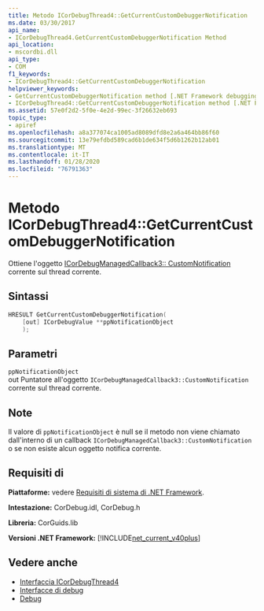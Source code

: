 ```yaml
---
title: Metodo ICorDebugThread4::GetCurrentCustomDebuggerNotification
ms.date: 03/30/2017
api_name:
- ICorDebugThread4.GetCurrentCustomDebuggerNotification Method
api_location:
- mscordbi.dll
api_type:
- COM
f1_keywords:
- ICorDebugThread4::GetCurrentCustomDebuggerNotification
helpviewer_keywords:
- GetCurrentCustomDebuggerNotification method [.NET Framework debugging]
- ICorDebugThread4::GetCurrentCustomDebuggerNotification method [.NET Framework debugging]
ms.assetid: 57e0f2d2-5f0e-4e2d-99ec-3f26632eb693
topic_type:
- apiref
ms.openlocfilehash: a8a377074ca1005ad8089dfd8e2a6a464bb86f60
ms.sourcegitcommit: 13e79efdbd589cad6b1de634f5d6b1262b12ab01
ms.translationtype: MT
ms.contentlocale: it-IT
ms.lasthandoff: 01/28/2020
ms.locfileid: "76791363"
---
```

# <a name="icordebugthread4getcurrentcustomdebuggernotification-method"></a>Metodo ICorDebugThread4::GetCurrentCustomDebuggerNotification

Ottiene l'oggetto [ICorDebugManagedCallback3:: CustomNotification](icordebugmanagedcallback3-customnotification-method.md) corrente sul thread corrente.

## <a name="syntax"></a>Sintassi

```cpp
HRESULT GetCurrentCustomDebuggerNotification(
    [out] ICorDebugValue **ppNotificationObject
    );
```

## <a name="parameters"></a>Parametri

`ppNotificationObject`\
out Puntatore all'oggetto `ICorDebugManagedCallback3::CustomNotification` corrente sul thread corrente.

## <a name="remarks"></a>Note

Il valore di `ppNotificationObject` è null se il metodo non viene chiamato dall'interno di un callback `ICorDebugManagedCallback3::CustomNotification` o se non esiste alcun oggetto notifica corrente.

## <a name="requirements"></a>Requisiti di

**Piattaforme:** vedere [Requisiti di sistema di .NET Framework](../../../../docs/framework/get-started/system-requirements.md).

**Intestazione:** CorDebug.idl, CorDebug.h

**Libreria:** CorGuids.lib

**Versioni .NET Framework:** [!INCLUDE[net_current_v40plus](../../../../includes/net-current-v40plus-md.md)]

## <a name="see-also"></a>Vedere anche

- [Interfaccia ICorDebugThread4](icordebugthread4-interface.md)
- [Interfacce di debug](debugging-interfaces.md)
- [Debug](index.md)
